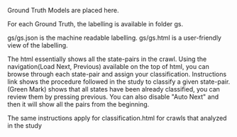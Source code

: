 Ground Truth Models are placed here.

For each Ground Truth, the labelling is available in folder gs. 

gs/gs.json is the machine readable labelling. 
gs/gs.html is a user-friendly view of the labelling.


The html essentially shows all the state-pairs in the crawl. Using the navigation(Load Next, Previous) available on the top of html, you can browse through each state-pair and assign your classification. Instructions link shows the procedure followed in the study to classify a given state-pair.  (Green Mark) shows that all states have been already classified, you can review them by pressing previous. You can also disable "Auto Next" and then it will show all the pairs from the beginning. 

The same instructions apply for classification.html for crawls that analyzed in the study

